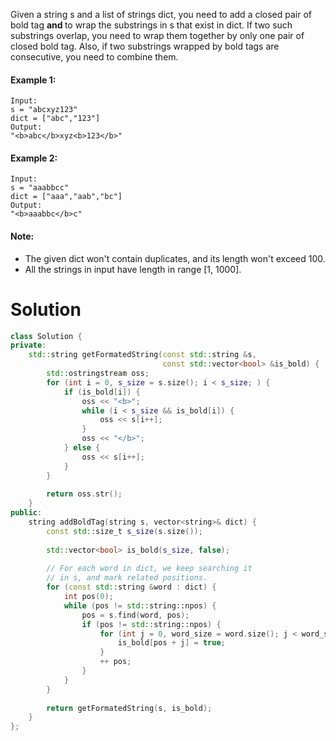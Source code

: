 Given a string s and a list of strings dict, you need to add a closed pair of bold tag <b> and </b> to wrap the substrings in s that exist in dict. If two such substrings overlap, you need to wrap them together by only one pair of closed bold tag. Also, if two substrings wrapped by bold tags are consecutive, you need to combine them.

#### Example 1:

```
Input: 
s = "abcxyz123"
dict = ["abc","123"]
Output:
"<b>abc</b>xyz<b>123</b>"
```

#### Example 2:

```
Input: 
s = "aaabbcc"
dict = ["aaa","aab","bc"]
Output:
"<b>aaabbc</b>c"
```

#### Note:

* The given dict won't contain duplicates, and its length won't exceed 100.
* All the strings in input have length in range [1, 1000].

# Solution

```cpp
class Solution {
private:
    std::string getFormatedString(const std::string &s,
                                  const std::vector<bool> &is_bold) {
        std::ostringstream oss;
        for (int i = 0, s_size = s.size(); i < s_size; ) {
            if (is_bold[i]) {
                oss << "<b>";
                while (i < s_size && is_bold[i]) {
                    oss << s[i++];
                } 
                oss << "</b>";
            } else {
                oss << s[i++];
            }
        }
        
        return oss.str();
    }
public:
    string addBoldTag(string s, vector<string>& dict) {
        const std::size_t s_size(s.size());
        
        std::vector<bool> is_bold(s_size, false);
        
        // For each word in dict, we keep searching it
        // in s, and mark related positions.
        for (const std::string &word : dict) {
            int pos(0);
            while (pos != std::string::npos) {
                pos = s.find(word, pos);
                if (pos != std::string::npos) {
                    for (int j = 0, word_size = word.size(); j < word_size; ++j) {
                        is_bold[pos + j] = true;
                    }
                    ++ pos;
                }
            }
        }
        
        return getFormatedString(s, is_bold);
    }
};
```
